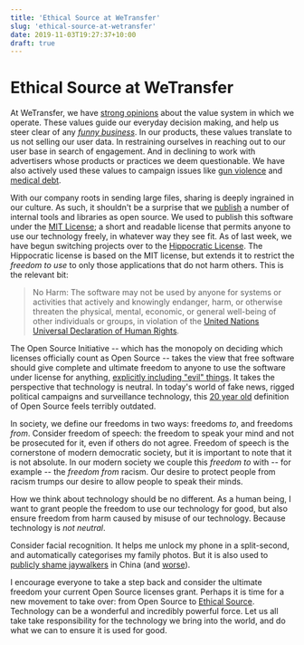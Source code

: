 ```yaml
---
title: 'Ethical Source at WeTransfer'
slug: 'ethical-source-at-wetransfer'
date: 2019-11-03T19:27:37+10:00
draft: true
---
```


# Ethical Source at WeTransfer

At WeTransfer, we have [strong opinions](https://wetransfer.com/about) about the value system in which we operate. These values guide our everyday decision making, and help us steer clear of any _[funny business](https://wepresent.wetransfer.com/story/people-first-creativity-second-technology-third)_. In our products, these values translate to us not selling our user data. In restraining ourselves in reaching out to our user base in search of engagement. And in declining to work with advertisers whose products or practices we deem questionable. We have also actively used these values to campaign issues like [gun violence](https://wepresent.wetransfer.com/story/creatives-for-gun-reform/) and [medical debt](https://www.fastcompany.com/90375617/wetransfer-and-headspace-just-helped-paid-off-30-million-of-peoples-medical-debt).

With our company roots in sending large files, sharing is deeply ingrained in our culture. As such, it shouldn't be a surprise that we [publish](https://github.com/WeTransfer) a number of internal tools and libraries as open source. We used to publish this software under the [MIT License](https://opensource.org/licenses/MIT); a short and readable license that permits anyone to use our technology freely, in whatever way they see fit. As of last week, we have begun switching projects over to the [Hippocratic License](https://firstdonoharm.dev/version/1/2/license.html). The Hippocratic license is based on the MIT license, but extends it to restrict the _freedom to use_ to only those applications that do not harm others. This is the relevant bit:

> No Harm: The software may not be used by anyone for systems or activities that actively and knowingly endanger, harm, or otherwise threaten the physical, mental, economic, or general well-being of other individuals or groups, in violation of the [United Nations Universal Declaration of Human Rights](https://www.un.org/en/universal-declaration-human-rights/).

The Open Source Initiative -- which has the monopoly on deciding which licenses officially count as Open Source --  takes the view that free software should give complete and ultimate freedom to anyone to use the software under license for anything, [explicitly including "evil" things](https://opensource.org/faq#evil). It takes the perspective that technology is neutral. In today's world of fake news, rigged political campaigns and surveillance technology, this [20 year old](https://writing.kemitchell.com/2019/04/23/OSD-wontfix.html) definition of Open Source feels terribly outdated.

In society, we define our freedoms in two ways: freedoms _to_, and freedoms _from_. Consider freedom of speech: the freedom to speak your mind and not be prosecuted for it, even if others do not agree. Freedom of speech is the cornerstone of modern democratic society, but it is important to note that it is not absolute. In our modern society we couple this _freedom to_ with -- for example -- the _freedom from_ racism. Our desire to protect people from racism trumps our desire to allow people to speak their minds. 

How we think about technology should be no different. As a human being, I want to grant people the freedom to use our technology for good, but also ensure freedom from harm caused by misuse of our technology. Because technology is _not neutral_. 

Consider facial recognition. It helps me unlock my phone in a split-second, and automatically categorises my family photos. But it is also used to [publicly shame jaywalkers](https://www.independent.co.uk/news/world/asia/china-police-facial-recognition-technology-ai-jaywalkers-fines-text-wechat-weibo-cctv-a8279531.html) in China (and [worse](https://www.wired.com/story/age-of-social-credit/)).

I encourage everyone to take a step back and consider the ultimate freedom your current Open Source licenses grant. Perhaps it is time for a new movement to take over: from Open Source to [Ethical Source](https://ethicalsource.dev/). Technology can be a wonderful and incredibly powerful force. Let us all take take responsibility for the technology we bring into the world, and do what we can to ensure it is used for good.